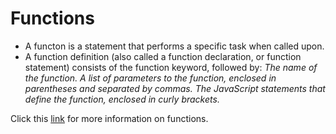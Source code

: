 # Functions 

+ A functon is a statement that performs a specific task when called upon.
+ A function definition (also called a function declaration, or function statement) consists of the function keyword, followed by:
*The name of the function.*
*A list of parameters to the function, enclosed in parentheses and separated by commas.*
*The JavaScript statements that define the function, enclosed in curly brackets.*

Click this [link](https://developer.mozilla.org/en-US/docs/Web/JavaScript/Guide/Functions) for  more information on functions. 